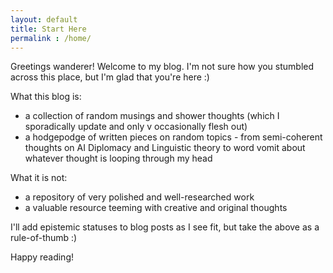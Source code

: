 ```yaml
---
layout: default
title: Start Here
permalink : /home/
---
```


Greetings wanderer! Welcome to my blog. I'm not sure how you stumbled across this place, but I'm glad that you're here :) 

What this blog is: 

- a collection of random musings and shower thoughts (which I sporadically update and only v occasionally flesh out)
- a hodgepodge of written pieces on random topics - from semi-coherent thoughts on AI Diplomacy and Linguistic theory to word vomit about whatever thought is looping through my head

What it is not:

- a repository of very polished and well-researched work
- a valuable resource teeming with creative and original thoughts

I'll add epistemic statuses to blog posts as I see fit, but take the above as a rule-of-thumb :) 

Happy reading!
